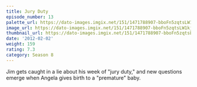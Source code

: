 ```yaml
---
title: Jury Duty
episode_number: 13
palette_url: https://dato-images.imgix.net/151/1471788907-bboFn5zqtsLW1kjfoJuIEN5u0yF.jpg?ixlib=rb-1.1.0&ch=DPR%2CWidth&auto=enhance&palette=json
image_url: https://dato-images.imgix.net/151/1471788907-bboFn5zqtsLW1kjfoJuIEN5u0yF.jpg?ixlib=rb-1.1.0&ch=DPR%2CWidth&auto=compress%2Cformat&w=500
thumbnail_url: https://dato-images.imgix.net/151/1471788907-bboFn5zqtsLW1kjfoJuIEN5u0yF.jpg?ixlib=rb-1.1.0&ch=DPR%2CWidth&auto=enhance&w=500&h=280&fit=crop&fm=jpg
date: '2012-02-02'
weight: 159
rating: 7.3
category: Season 8
---
```


Jim gets caught in a lie about his week of "jury duty," and new questions emerge when Angela gives birth to a "premature" baby.